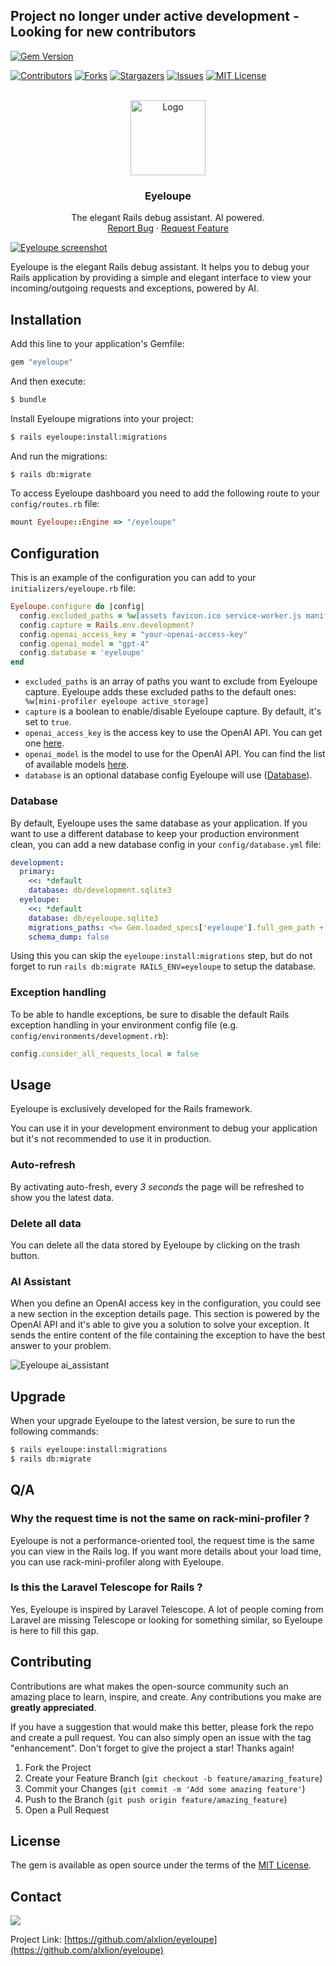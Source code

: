 ## Project no longer under active development - Looking for new contributors

[![Gem Version](https://badge.fury.io/rb/eyeloupe.svg)](https://badge.fury.io/rb/eyeloupe)

[![Contributors][contributors-shield]][contributors-url]
[![Forks][forks-shield]][forks-url]
[![Stargazers][stars-shield]][stars-url]
[![Issues][issues-shield]][issues-url]
[![MIT License][license-shield]][license-url]

<br />
<div align="center">
  <a href="https://github.com/alxlion/eyeloupe">
    <img src="app/assets/images/eyeloupe/logo.png" width=120 alt="Logo" >
  </a>

<h3 align="center">Eyeloupe</h3>

  <p align="center">
    The elegant Rails debug assistant. AI powered.
    <br />
    <a href="https://github.com/alxlion/eyeloupe/issues">Report Bug</a>
    ·
    <a href="https://github.com/alxlion/eyeloupe/issues">Request Feature</a>
  </p>
</div>

[![Eyeloupe screenshot][eyeloupe-screen]](https://github.com/alxlion/eyeloupe)

Eyeloupe is the elegant Rails debug assistant. It helps you to debug your Rails application by providing a simple and elegant interface to view your incoming/outgoing requests and exceptions, powered by AI.

## Installation
Add this line to your application's Gemfile:

```ruby
gem "eyeloupe"
```

And then execute:
```bash
$ bundle
```

Install Eyeloupe migrations into your project:
```bash
$ rails eyeloupe:install:migrations
```

And run the migrations:
```bash
$ rails db:migrate
```

To access Eyeloupe dashboard you need to add the following route to your `config/routes.rb` file:
```ruby
mount Eyeloupe::Engine => "/eyeloupe"
```

## Configuration

This is an example of the configuration you can add to your `initializers/eyeloupe.rb` file:

```ruby
Eyeloupe.configure do |config|
  config.excluded_paths = %w[assets favicon.ico service-worker.js manifest.json]
  config.capture = Rails.env.development?
  config.openai_access_key = "your-openai-access-key"
  config.openai_model = "gpt-4"
  config.database = 'eyeloupe'
end
```

- `excluded_paths` is an array of paths you want to exclude from Eyeloupe capture. Eyeloupe adds these excluded paths to the default ones: ` %w[mini-profiler eyeloupe active_storage]`
- `capture` is a boolean to enable/disable Eyeloupe capture. By default, it's set to `true`.
- `openai_access_key` is the access key to use the OpenAI API. You can get one [here](https://platform.openai.com/).
- `openai_model` is the model to use for the OpenAI API. You can find the list of available models [here](https://platform.openai.com/docs/models).
- `database` is an optional database config Eyeloupe will use ([Database](#database)).


### Database

By default, Eyeloupe uses the same database as your application. If you want to use a different database to keep your production environment clean, you can add a new database config in your `config/database.yml` file:

```yml
development:
  primary:
    <<: *default
    database: db/development.sqlite3
  eyeloupe:
    <<: *default
    database: db/eyeloupe.sqlite3
    migrations_paths: <%= Gem.loaded_specs['eyeloupe'].full_gem_path + '/db/migrate' %>
    schema_dump: false
```

Using this you can skip the `eyeloupe:install:migrations` step, but do not forget to run `rails db:migrate RAILS_ENV=eyeloupe` to setup the database.

### Exception handling

To be able to handle exceptions, be sure to disable the default Rails exception handling in your environment config file (e.g. `config/environments/development.rb`):

```ruby
config.consider_all_requests_local = false
```

## Usage

Eyeloupe is exclusively developed for the Rails framework.

You can use it in your development environment to debug your application but it's not recommended to use it in production.

### Auto-refresh

By activating auto-fresh, every _3 seconds_ the page will be refreshed to show you the latest data.

### Delete all data

You can delete all the data stored by Eyeloupe by clicking on the trash button.

### AI Assistant

When you define an OpenAI access key in the configuration, you could see a new section in the exception details page. This section is powered by the OpenAI API and it's able to give you a solution to solve your exception.
It sends the entire content of the file containing the exception to have the best answer to your problem.

![Eyeloupe ai_assistant](/doc/img/ai-assistant.gif)

## Upgrade

When your upgrade Eyeloupe to the latest version, be sure to run the following commands:

```bash
$ rails eyeloupe:install:migrations
$ rails db:migrate
```

## Q/A

### Why the request time is not the same on rack-mini-profiler ?

Eyeloupe is not a performance-oriented tool, the request time is the same you can view in the Rails log. If you want more details about your load time, you can use rack-mini-profiler along with Eyeloupe.

### Is this the Laravel Telescope for Rails ?

Yes, Eyeloupe is inspired by Laravel Telescope. A lot of people coming from Laravel are missing Telescope or looking for something similar, so Eyeloupe is here to fill this gap.

## Contributing
Contributions are what makes the open-source community such an amazing place to learn, inspire, and create. Any contributions you make are **greatly appreciated**.

If you have a suggestion that would make this better, please fork the repo and create a pull request. You can also simply open an issue with the tag "enhancement".
Don't forget to give the project a star! Thanks again!

1. Fork the Project
2. Create your Feature Branch (`git checkout -b feature/amazing_feature`)
3. Commit your Changes (`git commit -m 'Add some amazing feature'`)
4. Push to the Branch (`git push origin feature/amazing_feature`)
5. Open a Pull Request

## License
The gem is available as open source under the terms of the [MIT License](https://opensource.org/licenses/MIT).

## Contact

[![](https://img.shields.io/badge/@alxlion__-000000?style=for-the-badge&logo=x&logoColor=white)](https://x.com/alxlion_)

Project Link: [https://github.com/alxlion/eyeloupe](https://github.com/alxlion/eyeloupe)



<!-- MARKDOWN LINKS & IMAGES -->
<!-- https://www.markdownguide.org/basic-syntax/#reference-style-links -->
[contributors-shield]: https://img.shields.io/github/contributors/alxlion/eyeloupe.svg?style=for-the-badge
[contributors-url]: https://github.com/alxlion/eyeloupe/graphs/contributors
[forks-shield]: https://img.shields.io/github/forks/alxlion/eyeloupe.svg?style=for-the-badge
[forks-url]: https://github.com/alxlion/eyeloupe/network/members
[stars-shield]: https://img.shields.io/github/stars/alxlion/eyeloupe.svg?style=for-the-badge
[stars-url]: https://github.com/alxlion/eyeloupe/stargazers
[issues-shield]: https://img.shields.io/github/issues/alxlion/eyeloupe.svg?style=for-the-badge
[issues-url]: https://github.com/alxlion/eyeloupe/issues
[license-shield]: https://img.shields.io/github/license/alxlion/eyeloupe.svg?style=for-the-badge
[license-url]: https://github.com/alxlion/eyeloupe/blob/master/MIT-LICENSE.txt
[eyeloupe-screen]: /doc/img/screen.png
[gem-version]: https://badge.fury.io/rb/eyeloupe.svg
[gem-url]: https://rubygems.org/gems/eyeloupe
